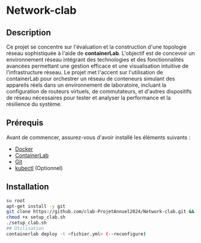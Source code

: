 # Network-clab

## Description
Ce projet se concentre sur l'évaluation et la construction d'une topologie réseau sophistiquée à l'aide de **containerLab**. L'objectif est de concevoir un environnement réseau intégrant des technologies et des fonctionnalités avancées permettant une gestion efficace et une visualisation intuitive de l'infrastructure réseau. Le projet met l'accent sur l'utilisation de containerLab pour orchestrer un réseau de conteneurs simulant des appareils réels dans un environnement de laboratoire, incluant la configuration de routeurs virtuels, de commutateurs, et d'autres dispositifs de réseau nécessaires pour tester et analyser la performance et la résilience du système.

## Prérequis

Avant de commencer, assurez-vous d'avoir installé les éléments suivants :

- [Docker](https://www.docker.com/get-started)
- [ContainerLab](https://containerlab.dev/)
- [Git](https://git-scm.com/book/en/v2/Getting-Started-Installing-Git)
- [kubectl](https://kubernetes.io/docs/tasks/tools/install-kubectl/) (Optionnel) 

## Installation

   ```bash
   su root
   apt-get install -y git
   git clone https://github.com/clab-ProjetAnnuel2024/Network-clab.git && cd Network-clab
   chmod +x setup_clab.sh
   ./setup_clab.sh
## Utilisation
   containerlab deploy -t <fichier.yml> (--reconfigure)
